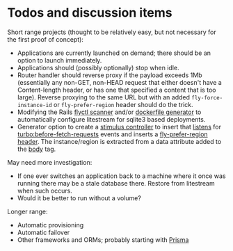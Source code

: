 # Todos and discussion items

Short range projects (thought to be relatively easy, but not necessary for the first proof of concept):

* Applications are currently launched on demand; there should be an option to launch immediately.
* Applications should (possibly optionally) stop when idle.
* Router handler should reverse proxy if the payload exceeds 1Mb (essentially any non-GET, non-HEAD request that either doesn't have a Content-length header, or has one that specified a content that is too large).  Reverse proxying to the same URL but with an added `fly-force-instance-id` or `fly-prefer-region` header should do the trick.
* Modifying the Rails [flyctl scanner](https://github.com/superfly/flyctl/blob/master/scanner/rails.go) and/or [dockerfile generator](https://github.com/fly-apps/dockerfile-rails?tab=readme-ov-file#overview) to automatically configure litestream for sqlite3 based deployments.
* Generator option to create a [stimulus controller](https://github.com/rubys/showcase/blob/main/app/javascript/controllers/region_controller.js) to insert 
that <a href="https://github.com/rubys/showcase/blob/main/app/javascript/controllers/region_controller.js">listens</a> for
<a href="https://turbo.hotwired.dev/reference/events#http-requests" rel="nofollow">turbo:before-fetch-requests</a> events and
inserts a <a href="https://fly.io/docs/networking/dynamic-request-routing/#the-fly-prefer-region-request-header" rel="nofollow">fly-prefer-region header</a>.
The instance/region is extracted from a data attribute added to the <a href="https://github.com/rubys/showcase/blob/aae08a6d57f92335b2cdbb94756e5416b7b50f83/app/views/layouts/application.html.erb#L16">body</a> tag.

May need more investigation:
* If one ever switches an application back to a machine where it once was running there may be a stale database there.  Restore from litestream when such occurs.
* Would it be better to run without a volume?

Longer range:

* Automatic provisioning
* Automatic failover
* Other frameworks and ORMs; probably starting with [Prisma](https://www.prisma.io/)